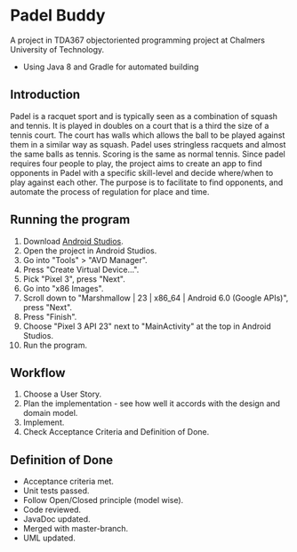 # Padel Buddy
A project in TDA367 objectoriented programming project at Chalmers University of Technology.
* Using Java 8 and Gradle for automated building

## Introduction
Padel is a racquet sport and is typically seen as a combination of squash and tennis. It is played in doubles on a court that is a third the size of a tennis court. The court has walls which allows the ball to be played against them in a similar way as squash. Padel uses stringless racquets and almost the same balls as tennis. Scoring is the same as normal tennis. Since padel requires four people to play, the project aims to create an app to find opponents in Padel with a specific skill-level and decide where/when to play against each other. The purpose is to facilitate to find opponents, and automate the process of regulation for place and time.

## Running the program
1. Download [Android Studios](https://www.google.com).
2. Open the project in Android Studios.
3. Go into "Tools" > "AVD Manager".
4. Press "Create Virtual Device...".
5. Pick "Pixel 3", press "Next".
6. Go into "x86 Images".
7. Scroll down to "Marshmallow | 23 | x86_64 | Android 6.0 (Google APIs)", press "Next".
8. Press "Finish".
9. Choose "Pixel 3 API 23" next to "MainActivity" at the top in Android Studios.
10. Run the program.

## Workflow
1. Choose a User Story.
2. Plan the implementation - see how well it accords with the design and domain model.
3. Implement.
4. Check Acceptance Criteria and Definition of Done.

## Definition of Done
* Acceptance criteria met.
* Unit tests passed.
* Follow Open/Closed principle (model wise).
* Code reviewed.
* JavaDoc updated.
* Merged with master-branch.
* UML updated.


